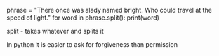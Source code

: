 phrase = "There once was alady named bright. Who could travel at the speed of light."
for word in phrase.split():
    print(word)

 split - takes whatever and splits it

 In python it is easier to ask for forgiveness than permission
 